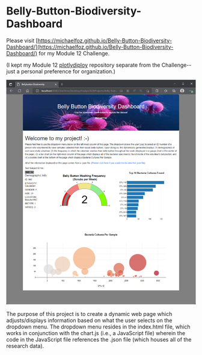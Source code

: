 # Belly-Button-Biodiversity-Dashboard
Please visit [https://michaelfoz.github.io/Belly-Button-Biodiversity-Dashboard/](https://michaelfoz.github.io/Belly-Button-Biodiversity-Dashboard/) for my Module 12 Challenge.

(I kept my Module 12 [plotlydiploy](https://github.com/michaelfoz/plotlydiploy) repository separate from the Challenge--just a personal preference for organization.)

![screenshot](https://raw.githubusercontent.com/michaelfoz/Belly-Button-Biodiversity-Dashboard/main/Module12Finished.png)

The purpose of this project is to create a dynamic web page which adjusts/displays information based on what the user selects on the dropdown menu.  The dropdown menu resides in the index.html file, which works in conjunction with the chart.js (i.e., a JavaScript file) wherein the code in the JavaScript file references the .json file (which houses all of the research data).
